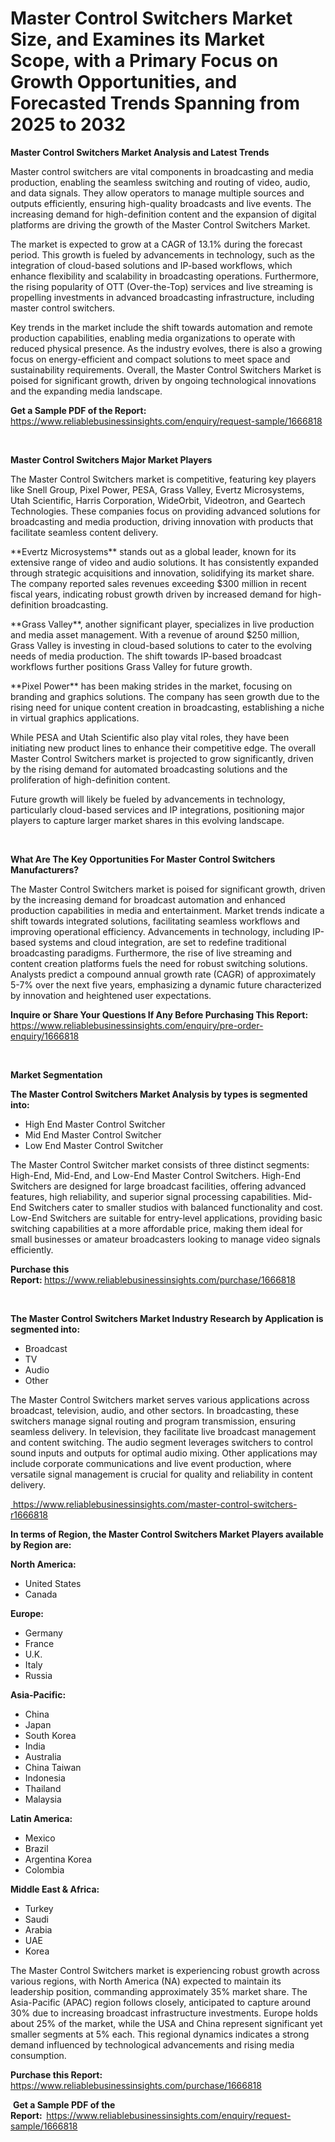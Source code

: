 <p><h1>Master Control Switchers Market Size, and Examines its Market Scope, with a Primary Focus on Growth Opportunities, and Forecasted Trends Spanning from 2025 to 2032</h1></p><p><strong>Master Control Switchers Market Analysis and Latest Trends</strong></p>
<p><p>Master control switchers are vital components in broadcasting and media production, enabling the seamless switching and routing of video, audio, and data signals. They allow operators to manage multiple sources and outputs efficiently, ensuring high-quality broadcasts and live events. The increasing demand for high-definition content and the expansion of digital platforms are driving the growth of the Master Control Switchers Market.</p><p>The market is expected to grow at a CAGR of 13.1% during the forecast period. This growth is fueled by advancements in technology, such as the integration of cloud-based solutions and IP-based workflows, which enhance flexibility and scalability in broadcasting operations. Furthermore, the rising popularity of OTT (Over-the-Top) services and live streaming is propelling investments in advanced broadcasting infrastructure, including master control switchers.</p><p>Key trends in the market include the shift towards automation and remote production capabilities, enabling media organizations to operate with reduced physical presence. As the industry evolves, there is also a growing focus on energy-efficient and compact solutions to meet space and sustainability requirements. Overall, the Master Control Switchers Market is poised for significant growth, driven by ongoing technological innovations and the expanding media landscape.</p></p>
<p><strong>Get a Sample PDF of the Report:&nbsp;</strong> <a href="https://www.reliablebusinessinsights.com/enquiry/request-sample/1666818?utm_campaign=96&utm_medium=2&utm_source=Github&utm_content=ia&utm_term=16042025&utm_id=master-control-switchers">https://www.reliablebusinessinsights.com/enquiry/request-sample/1666818</a></p>
<p>&nbsp;</p>
<p><strong>Master Control Switchers Major Market Players</strong></p>
<p><p>The Master Control Switchers market is competitive, featuring key players like Snell Group, Pixel Power, PESA, Grass Valley, Evertz Microsystems, Utah Scientific, Harris Corporation, WideOrbit, Videotron, and Geartech Technologies. These companies focus on providing advanced solutions for broadcasting and media production, driving innovation with products that facilitate seamless content delivery.</p><p>**Evertz Microsystems** stands out as a global leader, known for its extensive range of video and audio solutions. It has consistently expanded through strategic acquisitions and innovation, solidifying its market share. The company reported sales revenues exceeding $300 million in recent fiscal years, indicating robust growth driven by increased demand for high-definition broadcasting.</p><p>**Grass Valley**, another significant player, specializes in live production and media asset management. With a revenue of around $250 million, Grass Valley is investing in cloud-based solutions to cater to the evolving needs of media production. The shift towards IP-based broadcast workflows further positions Grass Valley for future growth.</p><p>**Pixel Power** has been making strides in the market, focusing on branding and graphics solutions. The company has seen growth due to the rising need for unique content creation in broadcasting, establishing a niche in virtual graphics applications.</p><p>While PESA and Utah Scientific also play vital roles, they have been initiating new product lines to enhance their competitive edge. The overall Master Control Switchers market is projected to grow significantly, driven by the rising demand for automated broadcasting solutions and the proliferation of high-definition content.</p><p>Future growth will likely be fueled by advancements in technology, particularly cloud-based services and IP integrations, positioning major players to capture larger market shares in this evolving landscape.</p></p>
<p>&nbsp;</p>
<p><strong>What Are The Key Opportunities For Master Control Switchers Manufacturers?</strong></p>
<p><p>The Master Control Switchers market is poised for significant growth, driven by the increasing demand for broadcast automation and enhanced production capabilities in media and entertainment. Market trends indicate a shift towards integrated solutions, facilitating seamless workflows and improving operational efficiency. Advancements in technology, including IP-based systems and cloud integration, are set to redefine traditional broadcasting paradigms. Furthermore, the rise of live streaming and content creation platforms fuels the need for robust switching solutions. Analysts predict a compound annual growth rate (CAGR) of approximately 5-7% over the next five years, emphasizing a dynamic future characterized by innovation and heightened user expectations.</p></p>
<p><strong>Inquire or Share Your Questions If Any Before Purchasing This Report:</strong> <a href="https://www.reliablebusinessinsights.com/enquiry/pre-order-enquiry/1666818?utm_campaign=96&utm_medium=2&utm_source=Github&utm_content=ia&utm_term=16042025&utm_id=master-control-switchers">https://www.reliablebusinessinsights.com/enquiry/pre-order-enquiry/1666818</a></p>
<p>&nbsp;</p>
<p><strong>Market Segmentation</strong></p>
<p><strong>The Master Control Switchers Market Analysis by types is segmented into:</strong></p>
<p><ul><li>High End Master Control Switcher</li><li>Mid End Master Control Switcher</li><li>Low End Master Control Switcher</li></ul></p>
<p><p>The Master Control Switcher market consists of three distinct segments: High-End, Mid-End, and Low-End Master Control Switchers. High-End Switchers are designed for large broadcast facilities, offering advanced features, high reliability, and superior signal processing capabilities. Mid-End Switchers cater to smaller studios with balanced functionality and cost. Low-End Switchers are suitable for entry-level applications, providing basic switching capabilities at a more affordable price, making them ideal for small businesses or amateur broadcasters looking to manage video signals efficiently.</p></p>
<p><strong>Purchase this Report:&nbsp;</strong><a href="https://www.reliablebusinessinsights.com/purchase/1666818?utm_campaign=96&utm_medium=2&utm_source=Github&utm_content=ia&utm_term=16042025&utm_id=master-control-switchers">https://www.reliablebusinessinsights.com/purchase/1666818</a></p>
<p>&nbsp;</p>
<p><strong>The Master Control Switchers Market Industry Research by Application is segmented into:</strong></p>
<p><ul><li>Broadcast</li><li>TV</li><li>Audio</li><li>Other</li></ul></p>
<p><p>The Master Control Switchers market serves various applications across broadcast, television, audio, and other sectors. In broadcasting, these switchers manage signal routing and program transmission, ensuring seamless delivery. In television, they facilitate live broadcast management and content switching. The audio segment leverages switchers to control sound inputs and outputs for optimal audio mixing. Other applications may include corporate communications and live event production, where versatile signal management is crucial for quality and reliability in content delivery.</p></p>
<p><a href="https://www.reliablebusinessinsights.com/master-control-switchers-r1666818?utm_campaign=96&utm_medium=2&utm_source=Github&utm_content=ia&utm_term=16042025&utm_id=master-control-switchers">&nbsp;https://www.reliablebusinessinsights.com/master-control-switchers-r1666818</a></p>
<p><strong>In terms of Region, the Master Control Switchers Market Players available by Region are:</strong></p>
<p>
    <p> <strong> North America: </strong>
        <ul>
            <li>United States</li>
            <li>Canada</li>
        </ul>
        </p> 
    <p> <strong> Europe: </strong>
        <ul>
            <li>Germany</li>
            <li>France</li>
            <li>U.K.</li>
            <li>Italy</li>
            <li>Russia</li>
        </ul>
        </p> 
    <p> <strong> Asia-Pacific: </strong>
        <ul>
            <li>China</li>
            <li>Japan</li>
            <li>South Korea</li>
            <li>India</li>
            <li>Australia</li>
            <li>China Taiwan</li>
            <li>Indonesia</li>
            <li>Thailand</li>
            <li>Malaysia</li>
        </ul>
        </p> 
    <p> <strong> Latin America: </strong>
        <ul>
            <li>Mexico</li>
            <li>Brazil</li>
            <li>Argentina Korea</li>
            <li>Colombia</li>
        </ul>
        </p> 
    <p> <strong> Middle East & Africa: </strong>
        <ul>
            <li>Turkey</li>
            <li>Saudi</li>
            <li>Arabia</li>
            <li>UAE</li>
            <li>Korea</li>
        </ul>
    </p>
    </p>
<p><p>The Master Control Switchers market is experiencing robust growth across various regions, with North America (NA) expected to maintain its leadership position, commanding approximately 35% market share. The Asia-Pacific (APAC) region follows closely, anticipated to capture around 30% due to increasing broadcast infrastructure investments. Europe holds about 25% of the market, while the USA and China represent significant yet smaller segments at 5% each. This regional dynamics indicates a strong demand influenced by technological advancements and rising media consumption.</p></p>
<p><strong>Purchase this Report: </strong><a href="https://www.reliablebusinessinsights.com/purchase/1666818?utm_campaign=96&utm_medium=2&utm_source=Github&utm_content=ia&utm_term=16042025&utm_id=master-control-switchers">https://www.reliablebusinessinsights.com/purchase/1666818</a></p>
<p>&nbsp;<strong>Get a Sample PDF of the Report:&nbsp;&nbsp;</strong><a href="https://www.reliablebusinessinsights.com/enquiry/request-sample/1666818?utm_campaign=96&utm_medium=2&utm_source=Github&utm_content=ia&utm_term=16042025&utm_id=master-control-switchers">https://www.reliablebusinessinsights.com/enquiry/request-sample/1666818</a></p>
<p><strong></strong></p>
<p><p></p><p></p><p></p></p>